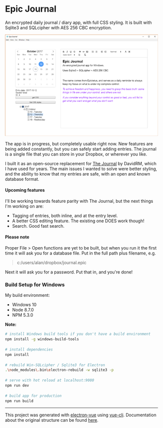 # Epic Journal

An encrypted daily journal / diary app, with full CSS styling. It is built with Sqlite3 and 
SQLcipher with AES 256 CBC encryption.

![Screenshot](screenshot.png?raw=true)

The app is in progress, but completely usable right now. New features are being added
constantly, but you can safely start adding entries. The journal is a single file
that you can store in your Dropbox, or wherever you like.

I built it as an open-source replacement for [The Journal](http://www.davidrm.com/) by DavidRM, which I have used 
for years. The main issues I wanted to solve were better styling, and the ability to know that my
entries are safe, with an open and known database format.

#### Upcoming features

I'll be working towards feature parity with The Journal, but the next things I'm working on are:

- Tagging of entries, both inline, and at the entry level.
- A better CSS editing feature. The existing one DOES work though!
- Search. Good fast search.

#### Please note

Proper File > Open functions are yet to be built, but when you run it the first 
time it will ask you for a database file. Put in the full path plus filename, e.g.

> c:/users/alan/dropbox/journal.epic

Next it will ask you for a password. Put that in, and you're done!

### Build Setup for Windows

My build environment:

- Windows 10
- Node 8.7.0
- NPM 5.3.0

**Note:** 

``` bash
# install Windows build tools if you don't have a build environment
npm install -g windows-build-tools

# install dependencies
npm install

# rebuild Win-SQLcipher / Sqlite3 for Electron
.\node_modules\.bin\electron-rebuild -w sqlite3 -p

# serve with hot reload at localhost:9080
npm run dev

# build app for production
npm run build
```

---

This project was generated with [electron-vue](https://github.com/SimulatedGREG/electron-vue) using [vue-cli](https://github.com/vuejs/vue-cli). Documentation about the original structure can be found [here](https://simulatedgreg.gitbooks.io/electron-vue/content/index.html).
